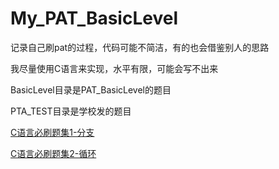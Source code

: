 # My_PAT_BasicLevel
记录自己刷pat的过程，代码可能不简洁，有的也会借鉴别人的思路

我尽量使用C语言来实现，水平有限，可能会写不出来

BasicLevel目录是PAT_BasicLevel的题目

PTA_TEST目录是学校发的题目

[C语言必刷题集1-分支](./PTA_TEST/1)

[C语言必刷题集2-循环](./PTA_TEST/2)
